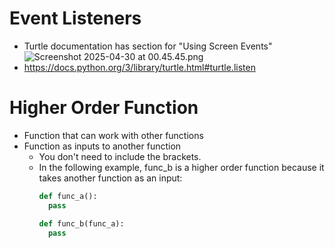 # Event Listeners
- Turtle documentation has section for "Using Screen Events"
  ![Screenshot 2025-04-30 at 00.45.45.png](..%2F..%2F..%2F..%2F..%2F..%2F..%2Fvar%2Ffolders%2Fvc%2F99bc31r9327f7lmtwxwvyybc0000gn%2FT%2FTemporaryItems%2FNSIRD_screencaptureui_eLXLSh%2FScreenshot%202025-04-30%20at%2000.45.45.png)
- https://docs.python.org/3/library/turtle.html#turtle.listen

# Higher Order Function
- Function that can work with other functions
- Function as inputs to another function
  - You don't need to include the brackets.
  - In the following example, func_b is a higher order function because
    it takes another function as an input:
    ```python
    def func_a():
      pass
    
    def func_b(func_a):
      pass
    ```
  
